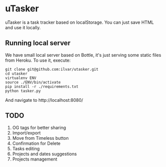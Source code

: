 # uTasker

uTasker is a task tracker based on localStorage. You can just save HTML and use it locally.

## Running local server

We have small local server based on Bottle, it's just serving some static files from Heroku.
To use it, execute:

```
git clone git@github.com:ilvar/utasker.git
cd utasker
virtualenv ENV
source ./ENV/bin/activate
pip install -r ./requirements.txt
python tasker.py
```

And navigate to http://localhost:8080/

## TODO

1. OG tags for better sharing
1. Import/export
1. Move from Timeless button
1. Confirmation for Delete
1. Tasks editing
1. Projects and dates suggestions
1. Projects management
